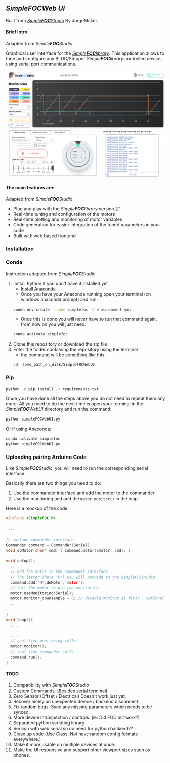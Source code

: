 ## *Simple**FOC**Web UI*

Built from [*Simple**FOC**Studio*](https://github.com/JorgeMaker/SimpleFOCStudio) By JorgeMaker.


#### Brief Intro

Adapted from *Simple**FOC**Studio*

Graphical user interface for the [*Simple**FOC**library*](https://github.com/simplefoc). This application allows to tune and configure any BLDC/Stepper *Simple**FOC**library* controlled device, using serial port communications.

<p align="center">
  <img  src="./DOC/screenshot.png">
</p>


#### The main features are:

Adapted from *Simple**FOC**Studio*

- Plug and play with the *Simple**FOC**library* version 2.1
- Real-time tuning and configuration of the motors
- Real-time plotting and monitoring of motor variables
- Code generation for easier integration of the tuned parameters in your code
- Built with web based frontend


### Installation

### Conda

Instruction adapted from *Simple**FOC**Studio*
1. Install Python if you don't have it installed yet
    - [Install Anaconda](https://docs.anaconda.com/anaconda/install/)
    - Once you have your Anaconda running open your terminal (on windows anaconda prompt) and run:
    ```sh
    conda env create --name simplefoc -f environment.yml
    ```
    - Once this is done you will never have to run that command again, from now on you will just need:
    ```sh
    conda activate simplefoc
    ```
2. Clone this repository or download the zip file
3. Enter the folder containing the repository using the terminal
    -  the command will be something like this:
    ```sh
    cd  some_path_on_disk/SimpleFOCWebUI
    ```

### Pip
  ```sh
  python -m pip install -r requirements.txt
  ```

Once you have done all the steps above you do not need to repeat them any more. All you need to do the next time is open your terminal in the *Simple**FOC**WebUI* directory and run the command:
```sh
python simpleFOCWebUI.py
```
Or if using Anaconda:
```sh   
conda activate simplefoc
python simpleFOCWebUI.py
```

### Uploading pairing Arduino Code


Like *Simple**FOC**Studio*, you will need to run the corresponding serial interface.

Basically there are two things you need to do:
1. Use the commander interface and add the motor to the commander
2. Use the monitoring and add the `motor.monitor()` in the loop

Here is a mockup of the code:

```cpp
#include <SimpleFOC.h>

....

// include commander interface
Commander command = Commander(Serial);
void doMotor(char* cmd) { command.motor(&motor, cmd); }

void setup(){
  ....
  // add the motor to the commander interface
  // The letter (here 'M') you will provide to the SimpleFOCStudio
  command.add('M',doMotor,'motor');
  // tell the motor to use the monitoring
  motor.useMonitoring(Serial);
  motor.monitor_downsample = 0; // disable monitor at first - optional
  ...

}
void loop(){
  ....

  ....
  // real-time monitoring calls
  motor.monitor();
  // real-time commander calls
  command.run();
}
```


#### TODO 

1. Compatibility with *Simple**FOC**Studio*
2. Custom Commands. (Besides serial terminal)
3. Zero Sensor (Offset / Electrical) Doesn't work just yet.
4. Recover nicely on unexpected device / backend disconnect.
5. Fix random bugs. Sync any missing parameters which needs to be synced.
6. More device introspection / controls. (ie. Did FOC init work?)
7. Separated python scripting library
8. Version with web serial so no need for python backend??
9. Clean up code (Use Class, Not have random config formats everywhere.)
10. Make it more usable on multiple devices at once.
11. Make the UI responsive and support other viewport sizes such as phones.
